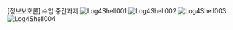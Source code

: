 [정보보호론] 수업 중간과제
![Log4Shell001](https://user-images.githubusercontent.com/52689953/179958102-51d0cbf5-192d-4463-8fcd-b4747a51ff9c.png)
![Log4Shell002](https://user-images.githubusercontent.com/52689953/179958108-32da4a30-82c6-40d7-8caa-289405a27ec2.png)
![Log4Shell003](https://user-images.githubusercontent.com/52689953/179958110-d75b6d1c-c9ad-48dd-9687-77a471d6827a.png)
![Log4Shell004](https://user-images.githubusercontent.com/52689953/179958113-62c38f35-cf32-4269-8652-fa1f325e3ec4.png)

